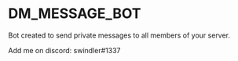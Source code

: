 # DM_MESSAGE_BOT
Bot created to send private messages to all members of your server.

Add me on discord: swindler#1337
